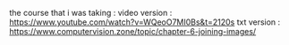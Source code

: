 the course that i was taking :
video version : https://www.youtube.com/watch?v=WQeoO7MI0Bs&t=2120s
txt version : https://www.computervision.zone/topic/chapter-6-joining-images/
